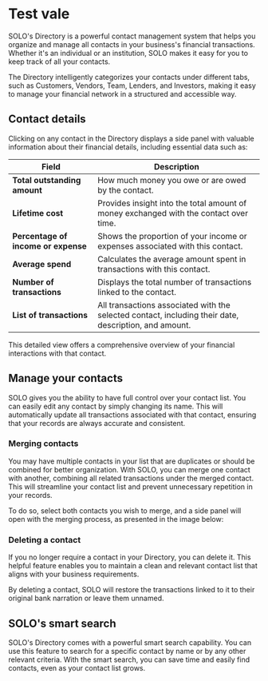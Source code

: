 # Test vale

SOLO's Directory is a powerful contact management system that helps you organize and manage all contacts in your business's financial transactions. Whether it's an individual or an institution, SOLO makes it easy for you to keep track of all your contacts. 

The Directory intelligently categorizes your contacts under different tabs, such as Customers, Vendors, Team, Lenders, and Investors, making it easy to manage your financial network in a structured and accessible way.

## Contact details

Clicking on any contact in the Directory displays a side panel with valuable information about their financial details, including essential data such as:

| **Field**                           | **Description**                                                                                       |
| ----------------------------------- | ----------------------------------------------------------------------------------------------------- |
| **Total outstanding amount**        | How much money you owe or are owed by the contact.                                                    |
| **Lifetime cost**                   | Provides insight into the total amount of money exchanged with the contact over time.                 |
| **Percentage of income or expense** | Shows the proportion of your income or expenses associated with this contact.                         |
| **Average spend**                   | Calculates the average amount spent in transactions with this contact.                                |
| **Number of transactions**          | Displays the total number of transactions linked to the contact.                                      |
| **List of transactions**            | All transactions associated with the selected contact, including their date, description, and amount. |

This detailed view offers a comprehensive overview of your financial interactions with that contact.

## Manage your contacts

SOLO gives you the ability to have full control over your contact list. You can easily edit any contact by simply changing its name. This will automatically update all transactions associated with that contact, ensuring that your records are always accurate and consistent.

### Merging contacts

You may have multiple contacts in your list that are duplicates or should be combined for better organization. With SOLO, you can merge one contact with another, combining all related transactions under the merged contact. This will streamline your contact list and prevent unnecessary repetition in your records.

To do so, select both contacts you wish to merge, and a side panel will open with the merging process, as presented in the image below:

### Deleting a contact

If you no longer require a contact in your Directory, you can delete it. This helpful feature enables you to maintain a clean and relevant contact list that aligns with your business requirements.

By deleting a contact, SOLO will restore the transactions linked to it to their original bank narration or leave them unnamed.

## SOLO's smart search

SOLO's Directory comes with a powerful smart search capability. You can use this feature to search for a specific contact by name or by any other relevant criteria. With the smart search, you can save time and easily find contacts, even as your contact list grows.
